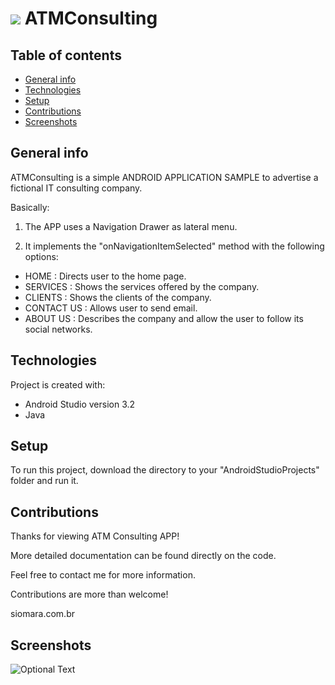 # <img src="../master/app/src/main/res/drawable/profile.jpg"/>  ATMConsulting

## Table of contents
* [General info](#general-info)
* [Technologies](#technologies)
* [Setup](#setup)
* [Contributions](#contributions)
* [Screenshots](#screenshots)

## General info
ATMConsulting is a simple ANDROID APPLICATION SAMPLE to advertise a fictional IT consulting company.

Basically:

1) The APP uses a Navigation Drawer as lateral menu.

2) It implements the "onNavigationItemSelected" method with the following options:

* HOME          : Directs user to the home page.
* SERVICES      : Shows the services offered by the company.
* CLIENTS       : Shows the clients of the company.
* CONTACT US    : Allows user to send email.
* ABOUT US      : Describes the company and allow the user to follow its social networks.

## Technologies
Project is created with:
* Android Studio version 3.2
* Java

## Setup
To run this project, download the directory to your "AndroidStudioProjects" folder and run it.

## Contributions
Thanks for viewing ATM Consulting APP!

More detailed documentation can be found directly on the code.

Feel free to contact me for more information.

Contributions are more than welcome!

siomara.com.br

## Screenshots
![Optional Text](../master/app/src/main/res/readme-screenshots/atmconsulting_workspace.png)